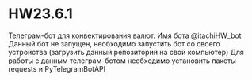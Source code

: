 # HW23.6.1

Телеграм-бот для конвектирования валют. 
Имя бота @itachiHW_bot
Данный бот не запущен, необходимо запустить бот со своего устройства (загрузить данный репозиторий на свой компьютер) Для работы с данным телеграм-ботом необходимо установить пакеты requests и PyTelegramBotAPI
